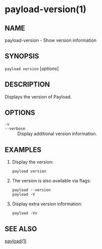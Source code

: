 # payload-version(1)

## NAME

payload-version - Show version information

## SYNOPSIS

`payload version` [_options_]

## DESCRIPTION

Displays the version of Payload.

## OPTIONS

<dl>

<dt class="option-term" id="option-payload-version--v"><a class="option-anchor" href="#option-payload-version--v"></a><code>-v</code></dt>
<dt class="option-term" id="option-payload-version---verbose"><a class="option-anchor" href="#option-payload-version---verbose"></a><code>--verbose</code></dt>
<dd class="option-desc">Display additional version information.</dd>


</dl>

## EXAMPLES

1. Display the version:

       payload version

2. The version is also available via flags:

       payload --version
       payload -V

3. Display extra version information:

       payload -Vv

## SEE ALSO
[payload(1)](payload.html)
